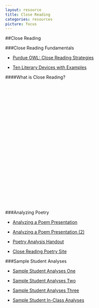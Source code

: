 ```yaml
---
layout: resource
title: Close Reading
categories: resources
picture: focus
---
```


##Close Reading <span class="arrowh2"></span>

###Close Reading Fundamentals<span class="arrowh3"></span>

* [Purdue OWL: Close Reading Strategies](http://owl.english.purdue.edu/owl/resource/616/01/)

* [Ten Literary Devices with Examples](http://io9.com/5930325/10-literary-devices-and-where-you-can-find-them-in-science-fiction)

####What is Close Reading? <span class="arrowh4"></span>

<object width="480" height="385"><param name="movie" value="http://www.youtube.com/v/92eAN0Bjd84&amp;hl=en_US&amp;fs=1"></param><param name="allowFullScreen" value="true"></param><param name="allowscriptaccess" value="always"></param><embed src="http://www.youtube.com/v/92eAN0Bjd84&amp;hl=en_US&amp;fs=1" type="application/x-shockwave-flash" allowscriptaccess="always" allowfullscreen="true" width="480" height="385"></embed></object>

###Analyzing Poetry <span class="arrowh3"></span>

* [Analyzing a Poem Presentation](http://docs.google.com/viewer?url=https://github.com/axchristie/test/blob/gh-pages/assets/docs/close_reading/AnalyzingPoem.pptx?raw=true)

* [Analyzing a Poem Presentation (2)](http://docs.google.com/viewer?url=https://github.com/axchristie/test/blob/gh-pages/assets/docs/close_reading/AnalyzingPoemFeb2013Moodle.pptx?raw=true)

* [Poetry Analysis Handout](http://docs.google.com/viewer?url=https://github.com/axchristie/test/blob/gh-pages/assets/docs/close_reading/poetry_explic_handout.pdf?raw=true)

* [Close Reading Poetry Site](http://web.uvic.ca/~englblog/closereading/?author=2)

###Sample Student Analyses <span class="arrowh3"></span>

* [Sample Student Analyses One](http://docs.google.com/viewer?url=https://github.com/axchristie/test/blob/gh-pages/assets/docs/close_reading/146SampleStudentAnalyses.docxx?raw=true)

* [Sample Student Analyses Two](http://docs.google.com/viewer?url=https://github.com/axchristie/test/blob/gh-pages/assets/docs/close_reading/146stusampleanalyses2009.docx?raw=true)

* [Sample Student Analyses Three](http://docs.google.com/viewer?url=https://github.com/axchristie/test/blob/gh-pages/assets/docs/close_reading/Two_Sample_Student_Analyses.docxx?raw=true)

* [Sample Student In-Class Analyses](http://docs.google.com/viewer?url=https://github.com/axchristie/test/blob/gh-pages/assets/docs/close_reading/146sampleinclassanlyses.docxx?raw=true)